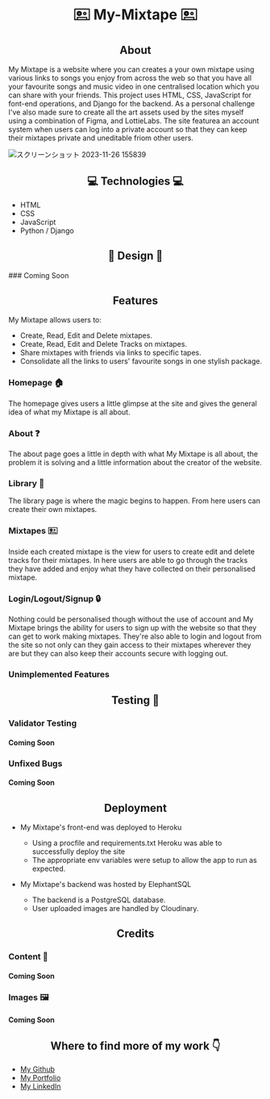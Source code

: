 <h1 align="center">🖭 My-Mixtape 🖭</h1>

<h2 align="center">About</h2>

My Mixtape is a website where you can creates a your own mixtape using various links to songs you enjoy from across the web so that you have all your favourite songs and music video in one centralised location which you can share with your friends. This project uses HTML, CSS, JavaScript for font-end operations, and Django for the backend. As a personal challenge I've also made sure to create all the art assets used by the sites myself using a combination of Figma, and LottieLabs. The site featurea an account system when users can log into a private account so that they can keep their mixtapes private and uneditable friom other users.

![スクリーンショット 2023-11-26 155839](https://github.com/Terafora/My-Mixtape/assets/144109245/77861062-363d-4ada-abc7-7fa0910d4a67)

<h2 align="center">💻 Technologies 💻</h2>

- HTML
- CSS
- JavaScript
- Python / Django

<h2 align="center">🎨 Design 🎨</h2>
### Coming Soon

<h2 align="center">Features</h2>

My Mixtape allows users to:

- Create, Read, Edit and Delete mixtapes.
- Create, Read, Edit and Delete Tracks on mixtapes.
- Share mixtapes with friends via links to specific tapes.
- Consolidate all the links to users' favourite songs in one stylish package.

### Homepage 🏠

The homepage gives users a little glimpse at the site and gives the general idea of what my Mixtape is all about.

### About ❓

The about page goes a little in depth with what My Mixtape is all about, the problem it is solving and a little information about the creator of the website.

### Library 📖

The library page is where the magic begins to happen. From here users can create their own mixtapes.

### Mixtapes 🖭

Inside each created mixtape is the view for users to create edit and delete tracks for their mixtapes.
In here users are able to go through the tracks they have added and enjoy what they have collected on their personalised mixtape.

### Login/Logout/Signup 🔒

Nothing could be personalised though without the use of account and My Mixtape brings the ability for users to sign up with the website so that they can get to work making mixtapes.
They're also able to login and logout from the site so not only can they gain access to their mixtapes wherever they are but they can also keep their accounts secure with logging out.

### Unimplemented Features

<h2 align="center">Testing 🧪</h2>

### Validator Testing
#### Coming Soon

### Unfixed Bugs
#### Coming Soon

<h2 align="center">Deployment</h2>

- My Mixtape's front-end was deployed to Heroku
  - Using a procfile and requirements.txt Heroku was able to successfully deploy the site
  - The appropriate env variables were setup to allow the app to run as expected.

- My Mixtape's backend was hosted by ElephantSQL
  - The backend is a PostgreSQL database.
  - User uploaded images are handled by Cloudinary.

<h2 align="center">Credits</h2>

### Content 📰
#### Coming Soon

### Images 🖼️
#### Coming Soon

<h2 align="center">Where to find more of my work 👇</h2>

- [My Github](https://github.com/Terafora)
- [My Portfolio](https://terafora.github.io/Portfolio-Site/)
- [My LinkedIn](https://www.linkedin.com/in/kimochi-cool/)
